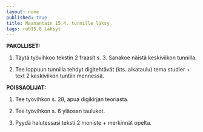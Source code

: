 ```yaml
---
layout: none
published: true
title: Maanantain 15.4. tunnille läksy
tags: rub15.8 läksyt
---
```

**PAKOLLISET:**

1. Täytä työvihkoo tekstin 2 fraasit s. 3. Sanakoe näistä keskiviikon tunnilla.

2. Tee loppuun tunnilla tehdyt digitehtävät (kts. aikataulu) tema studier + text 2 keskiviikon tuntiin mennessä.

**POISSAOLIJAT:**

1. Tee työvihkon s. 28, apua digikirjan teoriasta.

2. Tee työvihkon s. 6 yläosan taulukot.

3. Pyydä halutessasi teksti 2 moniste + merkinnät opelta.


